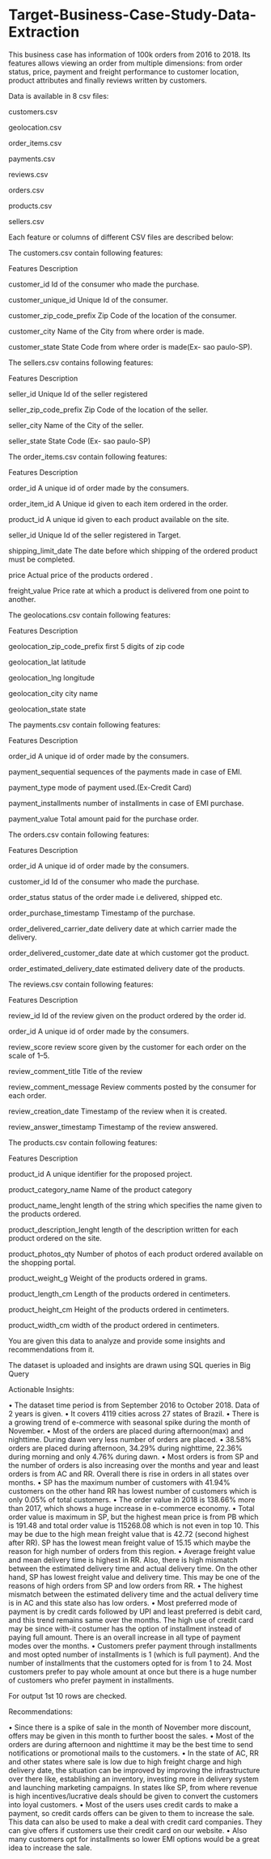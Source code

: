 # Target-Business-Case-Study-Data-Extraction
This business case has information of 100k orders from 2016 to 2018. Its features allows viewing an order from multiple dimensions: from order status, price, payment and freight performance to customer location, product attributes and finally reviews written by customers.

Data is available in 8 csv files:

customers.csv

geolocation.csv

order_items.csv

payments.csv

reviews.csv

orders.csv

products.csv

sellers.csv

Each feature or columns of different CSV files are described below:

The customers.csv contain following features:

Features Description

customer_id Id of the consumer who made the purchase.

customer_unique_id Unique Id of the consumer.

customer_zip_code_prefix Zip Code of the location of the consumer.

customer_city Name of the City from where order is made.

customer_state State Code from where order is made(Ex- sao paulo-SP).

The sellers.csv contains following features:

Features Description

seller_id Unique Id of the seller registered

seller_zip_code_prefix Zip Code of the location of the seller.

seller_city Name of the City of the seller.

seller_state State Code (Ex- sao paulo-SP)

The order_items.csv contain following features:

Features Description

order_id A unique id of order made by the consumers.

order_item_id A Unique id given to each item ordered in the order.

product_id A unique id given to each product available on the site.

seller_id Unique Id of the seller registered in Target.

shipping_limit_date The date before which shipping of the ordered product must be completed.

price Actual price of the products ordered .

freight_value Price rate at which a product is delivered from one point to another.

The geolocations.csv contain following features:

Features Description

geolocation_zip_code_prefix first 5 digits of zip code

geolocation_lat latitude

geolocation_lng longitude

geolocation_city city name

geolocation_state state

The payments.csv contain following features:

Features Description

order_id A unique id of order made by the consumers.

payment_sequential sequences of the payments made in case of EMI.

payment_type mode of payment used.(Ex-Credit Card)

payment_installments number of installments in case of EMI purchase.

payment_value Total amount paid for the purchase order.

The orders.csv contain following features:

Features Description

order_id A unique id of order made by the consumers.

customer_id Id of the consumer who made the purchase.

order_status status of the order made i.e delivered, shipped etc.

order_purchase_timestamp Timestamp of the purchase.

order_delivered_carrier_date delivery date at which carrier made the delivery.

order_delivered_customer_date date at which customer got the product.

order_estimated_delivery_date estimated delivery date of the products.

The reviews.csv contain following features:

Features Description

review_id Id of the review given on the product ordered by the order id.

order_id A unique id of order made by the consumers.

review_score review score given by the customer for each order on the scale of 1–5.

review_comment_title Title of the review

review_comment_message Review comments posted by the consumer for each order.

review_creation_date Timestamp of the review when it is created.

review_answer_timestamp Timestamp of the review answered.

The products.csv contain following features:

Features Description

product_id A unique identifier for the proposed project.

product_category_name Name of the product category

product_name_lenght length of the string which specifies the name given to the products ordered.

product_description_lenght length of the description written for each product ordered on the site.

product_photos_qty Number of photos of each product ordered available on the shopping portal.

product_weight_g Weight of the products ordered in grams.

product_length_cm Length of the products ordered in centimeters.

product_height_cm Height of the products ordered in centimeters.

product_width_cm width of the product ordered in centimeters.

You are given this data to analyze and provide some insights and recommendations from it.

The dataset is uploaded and insights are drawn using SQL queries in Big Query

Actionable Insights:

• The dataset time period is from September 2016 to October 2018. Data of 2 years is given. • It covers 4119 cities across 27 states of Brazil. • There is a growing trend of e-commerce with seasonal spike during the month of November. • Most of the orders are placed during afternoon(max) and nighttime. During dawn very less number of orders are placed. • 38.58% orders are placed during afternoon, 34.29% during nighttime, 22.36% during morning and only 4.76% during dawn. • Most orders is from SP and the number of orders is also increasing over the months and year and least orders is from AC and RR. Overall there is rise in orders in all states over months. • SP has the maximum number of customers with 41.94% customers on the other hand RR has lowest number of customers which is only 0.05% of total customers. • The order value in 2018 is 138.66% more than 2017, which shows a huge increase in e-commerce economy. • Total order value is maximum in SP, but the highest mean price is from PB which is 191.48 and total order value is 115268.08 which is not even in top 10. This may be due to the high mean freight value that is 42.72 (second highest after RR). SP has the lowest mean freight value of 15.15 which maybe the reason for high number of orders from this region. • Average freight value and mean delivery time is highest in RR. Also, there is high mismatch between the estimated delivery time and actual delivery time. On the other hand, SP has lowest freight value and delivery time. This may be one of the reasons of high orders from SP and low orders from RR. • The highest mismatch between the estimated delivery time and the actual delivery time is in AC and this state also has low orders. • Most preferred mode of payment is by credit cards followed by UPI and least preferred is debit card, and this trend remains same over the months. The high use of credit card may be since with-it costumer has the option of installment instead of paying full amount. There is an overall increase in all type of payment modes over the months. • Customers prefer payment through installments and most opted number of installments is 1 (which is full payment). And the number of installments that the customers opted for is from 1 to 24. Most customers prefer to pay whole amount at once but there is a huge number of customers who prefer payment in installments.

For output 1st 10 rows are checked.

Recommendations:

• Since there is a spike of sale in the month of November more discount, offers may be given in this month to further boost the sales. • Most of the orders are during afternoon and nighttime it may be the best time to send notifications or promotional mails to the customers. • In the state of AC, RR and other states where sale is low due to high freight charge and high delivery date, the situation can be improved by improving the infrastructure over there like, establishing an inventory, investing more in delivery system and launching marketing campaigns. In states like SP, from where revenue is high incentives/lucrative deals should be given to convert the customers into loyal customers. • Most of the users uses credit cards to make a payment, so credit cards offers can be given to them to increase the sale. This data can also be used to make a deal with credit card companies. They can give offers if customers use their credit card on our website. • Also many customers opt for installments so lower EMI options would be a great idea to increase the sale.
